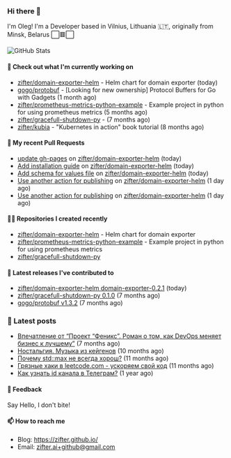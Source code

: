 ### Hi there 👋

I'm Oleg! I'm a Developer based in Vilnius, Lithuania 🇱🇹, originally from Minsk, Belarus ⬜🟥⬜

![GitHub Stats](https://github-readme-stats.vercel.app/api?username=zifter&count_private=true&theme=tokyonight&show_icons=true)

#### 👷 Check out what I'm currently working on

- [zifter/domain-exporter-helm](https://github.com/zifter/domain-exporter-helm) - Helm chart for domain exporter (today)
- [gogo/protobuf](https://github.com/gogo/protobuf) - [Looking for new ownership] Protocol Buffers for Go with Gadgets (1 month ago)
- [zifter/prometheus-metrics-python-example](https://github.com/zifter/prometheus-metrics-python-example) - Example project in python for using prometheus metrics (5 months ago)
- [zifter/gracefull-shutdown-py](https://github.com/zifter/gracefull-shutdown-py) -  (7 months ago)
- [zifter/kubia](https://github.com/zifter/kubia) - &#34;Kubernetes in action&#34; book tutorial (8 months ago)

#### 🔨 My recent Pull Requests

- [update gh-pages](https://github.com/zifter/domain-exporter-helm/pull/11) on [zifter/domain-exporter-helm](https://github.com/zifter/domain-exporter-helm) (today)
- [Add installation guide](https://github.com/zifter/domain-exporter-helm/pull/10) on [zifter/domain-exporter-helm](https://github.com/zifter/domain-exporter-helm) (today)
- [Add schema for values file](https://github.com/zifter/domain-exporter-helm/pull/9) on [zifter/domain-exporter-helm](https://github.com/zifter/domain-exporter-helm) (today)
- [Use another action for publishing](https://github.com/zifter/domain-exporter-helm/pull/8) on [zifter/domain-exporter-helm](https://github.com/zifter/domain-exporter-helm) (1 day ago)
- [Use another action for publishing](https://github.com/zifter/domain-exporter-helm/pull/7) on [zifter/domain-exporter-helm](https://github.com/zifter/domain-exporter-helm) (1 day ago)

#### 👨‍💻 Repositories I created recently
- [zifter/domain-exporter-helm](https://github.com/zifter/domain-exporter-helm) - Helm chart for domain exporter
- [zifter/prometheus-metrics-python-example](https://github.com/zifter/prometheus-metrics-python-example) - Example project in python for using prometheus metrics
- [zifter/gracefull-shutdown-py](https://github.com/zifter/gracefull-shutdown-py)

#### 🚀 Latest releases I've contributed to
- [zifter/domain-exporter-helm domain-exporter-0.2.1](https://github.com/zifter/domain-exporter-helm/releases/tag/domain-exporter-0.2.1) (today)
- [zifter/gracefull-shutdown-py 0.1.0](https://github.com/zifter/gracefull-shutdown-py/releases/tag/0.1.0) (7 months ago)
- [gogo/protobuf v1.3.2](https://github.com/gogo/protobuf/releases/tag/v1.3.2) (7 months ago)

### 📄 Latest posts
- [Впечатление от “Проект “Феникс”. Роман о том, как DevOps меняет бизнес к лучшему”](https://zifter.github.io/offtopic/2021/01/09/fenix-book-review.html) (7 months ago)
- [Ностальгия. Музыка из кейгенов](https://zifter.github.io/offtopic/2020/10/28/patch-music-nostalgia.html) (10 months ago)
- [Почему std::max не всегда хорош?](https://zifter.github.io/programming/2020/09/16/max-disassemble.html) (11 months ago)
- [Грязные хаки в leetcode.com - ускоряем свой код](https://zifter.github.io/programming/2020/09/06/leetcode-hack.html) (11 months ago)
- [Как узнать id канала в Телеграм?](https://zifter.github.io/chatbot/programming/2020/03/15/telegram_bot_api.html) (1 year ago)

#### 💬 Feedback

Say Hello, I don't bite!

#### 📫 How to reach me

- Blog: https://zifter.github.io/
- Email: zifter.ai+github@gmail.com
